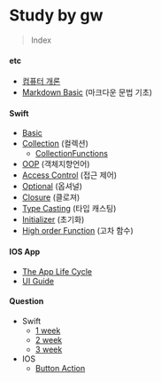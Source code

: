 # Study by gw

> Index

#### etc
- [컴퓨터 개론](https://github.com/Gunwoos/study/blob/master/Review_1_week.md)
- [Markdown Basic](https://github.com/Gunwoos/study/blob/master/MarkDown.md) (마크다운 문법 기초)

#### Swift
- [Basic](https://github.com/Gunwoos/study/blob/master/Swift_Basic.md)
- [Collection](https://github.com/Gunwoos/study/blob/master/Swift_Collection.md) (컬렉션)
  - [CollectionFunctions](https://github.com/Gunwoos/study/blob/master/Swift_CollectionFunctions.md)
- [OOP](https://github.com/Gunwoos/study/blob/master/Swift_OOP.md) (객체지향언어)
- [Access Control](https://github.com/Gunwoos/study/blob/master/Swift_Accesscontrol.md) (접근 제어)
- [Optional](https://github.com/Gunwoos/study/blob/master/Swift_Optional.md) (옵셔널)
- [Closure](https://github.com/Gunwoos/study/blob/master/Swift_Closure.md) (클로져)
- [Type Casting](https://github.com/Gunwoos/study/blob/master/Swift_Typecasting.md) (타입 캐스팅)
- [Initializer](https://github.com/Gunwoos/study/blob/master/Swift_Initializer.md) (초기화)
- [High order Function](https://github.com/Gunwoos/study/blob/master/Swift_High%20order%20Fuction.md) (고차 함수)

#### IOS App
- [The App Life Cycle](https://github.com/Gunwoos/study/blob/master/IOS_TheAppLifeCycle.md)
- [UI Guide](https://github.com/GUnwoos/study/blob/master/IOS_UI_Guide.md)

#### Question
- Swift
  - [1 week](https://github.com/Gunwoos/study/blob/master/Question_2_week.md)
  - [2 week](https://github.com/Gunwoos/study/blob/master/Question_3_week.md)
  - [3 week](https://github.com/Gunwoos/study/blob/master/Question_4_week.md)
- IOS
  - [Button Action](https://github.com/Gunwoos/study/blob/master/Question_Button.md)
